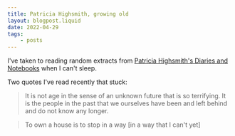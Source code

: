 ```yaml
---
title: Patricia Highsmith, growing old
layout: blogpost.liquid
date: 2022-04-29
tags:
    - posts
---
```


I've taken to reading random extracts from [Patricia Highsmith's Diaries and Notebooks](https://www.amazon.com/Patricia-Highsmith-Diaries-Notebooks-1941-1995/dp/1324090995) when I can't sleep. 

Two quotes I've read recently that stuck:

> It is not age in the sense of an unknown future that is so terrifying. It is the people in the past that we ourselves have been and left behind and do not know any longer.

> To own a house is to stop in a way [in a way that I can't yet]
